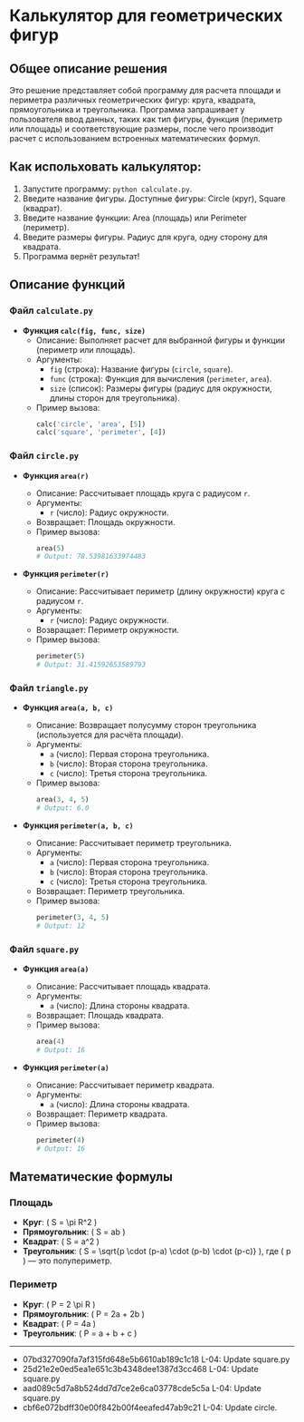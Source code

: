 
# Калькулятор для геометрических фигур

## Общее описание решения

Это решение представляет собой программу для расчета площади и периметра различных геометрических фигур: круга, квадрата, прямоугольника и треугольника. Программа запрашивает у пользователя ввод данных, таких как тип фигуры, функция (периметр или площадь) и соответствующие размеры, после чего производит расчет с использованием встроенных математических формул.

## Как испольховать калькулятор:

1. Запустите программу: `python calculate.py`.
2. Введите название фигуры. Доступные фигуры: Circle (круг), Square (квадрат).
3. Введите название функции: Area (площадь) или Perimeter (периметр).
4. Введите размеры фигуры. Радиус для круга, одну сторону для квадрата.
5. Программа вернёт результат!

## Описание функций

### Файл `calculate.py`

- **Функция `calc(fig, func, size)`**
  - Описание: Выполняет расчет для выбранной фигуры и функции (периметр или площадь). 
  - Аргументы:
    - `fig` (строка): Название фигуры (`circle`, `square`).
    - `func` (строка): Функция для вычисления (`perimeter`, `area`).
    - `size` (список): Размеры фигуры (радиус для окружности, длины сторон для треугольника).
  - Пример вызова:
    ```python
    calc('circle', 'area', [5])
    calc('square', 'perimeter', [4])
    ```

### Файл `circle.py`

- **Функция `area(r)`**
  - Описание: Рассчитывает площадь круга с радиусом `r`.
  - Аргументы:
    - `r` (число): Радиус окружности.
  - Возвращает: Площадь окружности.
  - Пример вызова:
    ```python
    area(5)
    # Output: 78.53981633974483
    ```

- **Функция `perimeter(r)`**
  - Описание: Рассчитывает периметр (длину окружности) круга с радиусом `r`.
  - Аргументы:
    - `r` (число): Радиус окружности.
  - Возвращает: Периметр окружности.
  - Пример вызова:
    ```python
    perimeter(5)
    # Output: 31.41592653589793
    ```

### Файл `triangle.py`

- **Функция `area(a, b, c)`**
  - Описание: Возвращает полусумму сторон треугольника (используется для расчёта площади).
  - Аргументы:
    - `a` (число): Первая сторона треугольника.
    - `b` (число): Вторая сторона треугольника.
    - `c` (число): Третья сторона треугольника.
  - Пример вызова:
    ```python
    area(3, 4, 5)
    # Output: 6.0
    ```

- **Функция `perimeter(a, b, c)`**
  - Описание: Рассчитывает периметр треугольника.
  - Аргументы:
    - `a` (число): Первая сторона треугольника.
    - `b` (число): Вторая сторона треугольника.
    - `c` (число): Третья сторона треугольника.
  - Возвращает: Периметр треугольника.
  - Пример вызова:
    ```python
    perimeter(3, 4, 5)
    # Output: 12
    ```

### Файл `square.py`

- **Функция `area(a)`**
  - Описание: Рассчитывает площадь квадрата.
  - Аргументы:
    - `a` (число): Длина стороны квадрата.
  - Возвращает: Площадь квадрата.
  - Пример вызова:
    ```python
    area(4)
    # Output: 16
    ```

- **Функция `perimeter(a)`**
  - Описание: Рассчитывает периметр квадрата.
  - Аргументы:
    - `a` (число): Длина стороны квадрата.
  - Возвращает: Периметр квадрата.
  - Пример вызова:
    ```python
    perimeter(4)
    # Output: 16
    ```

## Математические формулы

### Площадь

- **Круг**: \( S = \pi R^2 \)
- **Прямоугольник**: \( S = ab \)
- **Квадрат**: \( S = a^2 \)
- **Треугольник**: \( S = \sqrt{p \cdot (p-a) \cdot (p-b) \cdot (p-c)} \), где \( p \) — это полупериметр.

### Периметр

- **Круг**: \( P = 2 \pi R \)
- **Прямоугольник**: \( P = 2a + 2b \)
- **Квадрат**: \( P = 4a \)
- **Треугольник**: \( P = a + b + c \)

---
- 07bd327090fa7af315fd648e5b6610ab189c1c18 L-04: Update square.py
- 25d21e2e0ed5ea1e651c3b4348dee1387d3cc468 L-04: Update square.py
- aad089c5d7a8b524dd7d7ce2e6ca03778cde5c5a L-04: Update square.py
- cbf6e072bdff30e00f842b00f4eeafed47ab9c21 L-04: Update circle.
